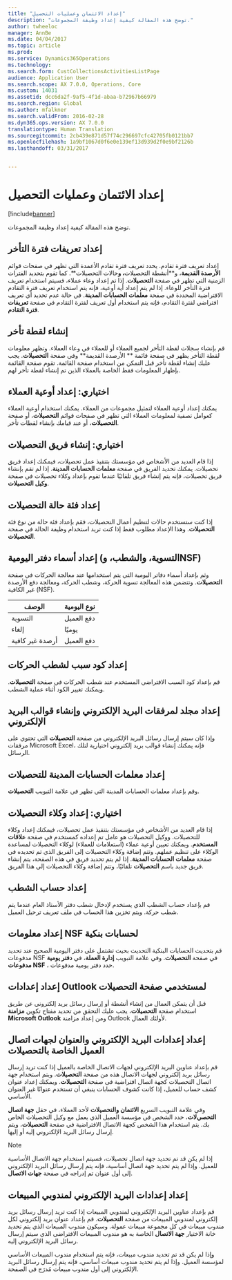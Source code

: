 ```yaml
---
title: "إعداد الائتمان وعمليات التحصيل"
description: "توضح هذه المقالة كيفية إعداد وظيفة المجموعات."
author: twheeloc
manager: AnnBe
ms.date: 04/04/2017
ms.topic: article
ms.prod: 
ms.service: Dynamics365Operations
ms.technology: 
ms.search.form: CustCollectionsActivitiesListPage
audience: Application User
ms.search.scope: AX 7.0.0, Operations, Core
ms.custom: 14031
ms.assetid: dcc6da2f-9af5-4f1d-abaa-b72967b66979
ms.search.region: Global
ms.author: mfalkner
ms.search.validFrom: 2016-02-28
ms.dyn365.ops.version: AX 7.0.0
translationtype: Human Translation
ms.sourcegitcommit: 2cb439e871d57f74c296697cfc42705fb0121bb7
ms.openlocfilehash: 1a9bf1067d0f6e0e139ef13d939d2f0e9bf2126b
ms.lasthandoff: 03/31/2017


---
```


# <a name="set-up-credit-and-collections"></a>إعداد الائتمان وعمليات التحصيل

[!include[banner](../includes/banner.md)]


توضح هذه المقالة كيفية إعداد وظيفة المجموعات.

<a name="set-up-aging-period-definitions"></a>إعداد تعريفات فترة التأخر
-------------------------------

إعداد تعريف فترة تقادم. يحدد تعريف فترة تقادم الأعمدة التي تظهر في صفحات قوائم **الأرصدة القديمة‬**، و**‏‫أنشطة التحصيلات‬**، و**حالات التحصيلات**. كما تقوم بتحديد الفترات الزمنية التي تظهر في صفحة **التحصيلات**. إذا تم إعداد وعاء عملاء، فسيتم استخدام تعريف فترة التأخر للوعاء. إذا لم يتم إعداد أية أوعية، فإنه يتم استخدام تعريف فترة التقادم الافتراضية المحددة في صفحة **معلمات الحسابات المدينة**. في حالة عدم تحديد أي تعريف افتراضي لفترة التقادم، فإنه يتم استخدام أول تعريف لفترة التقادم في صفحة **تعريفات فترة التقادم**.

## <a name="create-an-aging-snapshot"></a>إنشاء لقطة تأخر
قم بإنشاء سجلات لقطة التأخر لجميع العملاء أو للعملاء في وعاء العملاء. وتظهر معلومات لقطة التأخر يظهر في صفحة قائمة ** الأرصدة القديمة** وفي صفحة **التحصيلات**. يجب عليك إنشاء لقطة تأخر قبل التمكن من استخدام صفحة القائمة. تقوم صفحة القائمة بإظهار المعلومات فقط الخاصة بالعملاء الذين تم إنشاء لقطة تأخر لهم.

## <a name="optional-set-up-customer-pools"></a>اختياري: إعداد أوعية العملاء
يمكنك إعداد أوعية العملاء لتمثيل مجموعات من العملاء. يمكنك استخدام أوعية العملاء كعوامل تصفية لمعلومات العملاء التي تظهر في صفحات قوائم **التحصيلات**، أو صفحة **التحصيلات**، أو عند قيامك بإنشاء لقطات تأخر.

## <a name="optional-create-a-collections-team"></a>اختياري: إنشاء فريق التحصيلات
إذا قام العديد من الأشخاص في مؤسستك بتنفيذ عمل تحصيلات، فيمكنك إعداد فريق تحصيلات. يمكنك تحديد الفريق في صفحة **معلمات الحسابات المدينة**. إذا لم تقم بإنشاء فريق تحصيلات، فإنه يتم إنشاء فريق تلقائيًا عندما تقوم بإعداد وكلاء تحصيلات في صفحة **وكيل التحصيلات**.

## <a name="set-up-a-collections-case-category"></a>إعداد فئة حالة التحصيلات
إذا كنت ستستخدم حالات لتنظيم أعمال التحصيلات، فقم بإعداد فئة حالة من نوع فئة **التحصيلات**. وهذا الإعداد مطلوب فقط إذا كنت تريد استخدام وظيفة الحالة في صفحة **التحصيلات**.

## <a name="set-up-journal-names-settlement-writeoff-and-nsf"></a>إعداد أسماء دفتر اليومية (التسوية، والشطب، وNSF)
وثم بإعداد أسماء دفاتر اليومية التي يتم استخدامها عند معالجة الحركات في صفحة **التحصيلات**. وتتضمن هذه المعالجة تسوية الحركة، وشطب الحركة، ومعالجة دفع الأرصدة غير الكافية (NSF).

| الوصف | نوع اليومية     |
|-------------|------------------|
| التسوية  | دفع العميل |
| إلغاء   | يوميًا            |
| أرصدة غير كافية         | دفع العميل |

## <a name="set-up-a-reason-code-for-writeoff-transactions"></a>إعداد كود سبب لشطب الحركات
قم بإعداد كود السبب الافتراضي المستخدم عند شطب الحركات في صفحة **التحصيلات**. ويمكنك تغيير الكود أثناء عملية الشطب.

## <a name="set-up-a-folder-for-email-attachments-and-create-email-templates"></a>إعداد مجلد لمرفقات البريد الإلكتروني وإنشاء قوالب البريد الإلكتروني
وإذا كان سيتم إرسال رسائل البريد الإلكتروني من صفحة **التحصيلات** التي تحتوي على مرفقات Microsoft Excel، فإنه يمكنك إنشاء قوالب بريد إلكتروني اختيارية لتلك الرسائل.

## <a name="set-up-accounts-receivable-parameters-for-collections"></a>إعداد معلمات الحسابات المدينة للتحصيلات
وقم بإعداد معلمات الحسابات المدينة التي تظهر في علامة التبويب **التحصيلات**.

## <a name="optional-set-up-collections-agents"></a>اختياري: إعداد وكلاء التحصيلات
إذا قام العديد من الأشخاص في مؤسستك بتنفيذ عمل تحصيلات، فيمكنك إعداد وكلاء للتحصيلات. ووكيل التحصيلات هو عامل تم إعداده كمستخدم في صفحة **علاقات المستخدم**. ويمكنك تعيين أوعية عملاء (استعلامات للعملاء) لوكلاء التحصيلات لمساعدة الوكلاء على تنظيم عملهم. وتتم إضافة وكلاء التحصيلات إلى الفريق الذي تم تحديده في صفحة **معلمات الحسابات المدينة**. إذا لم يتم تحديد فريق في هذه الصفحة، يتم إنشاء فريق جديد باسم **التحصيلات** تلقائيًا، وتتم إضافة وكلاء التحصيلات إلى هذا الفريق.

## <a name="set-up-a-writeoff-account"></a>إعداد حساب الشطب
قم بإعداد حساب الشطب الذي يستخدم لإدخال شطب دفتر الأستاذ العام عندما يتم شطب حركة. ويتم تخزين هذا الحساب في ملف تعريف ترحيل العميل.

## <a name="set-up-nsf-information-for-bank-accounts"></a>إعداد معلومات NSF لحسابات بنكية
قم بتحديث الحسابات البنكية التحديث بحيث تشتمل على دفتر اليومية الصحيح عند تحديد مدفوعات NSF في صفحة **التحصيلات**. وفي علامة التبويب **إدارة العملة**، في **دفتر يومية مدفوعات NSF** ، حدد دفتر يومية مدفوعات.

## <a name="set-up-outlook-settings-for-users-of-the-collections-page"></a>إعداد إعدادات Outlook لمستخدمي صفحة التحصيلات
قبل أن يتمكن العمال من إنشاء أنشطة أو إرسال رسائل بريد إلكتروني عن طريق استخدام صفحة **التحصيلات**، يجب عليك التحقق من تحديد مفتاح تكوين **مزامنة Microsoft Outlook** ومن إعداد مزامنة Outlook لأولئك العمال.

## <a name="set-up-email-and-address-settings-for-collections-customer-contacts"></a>إعداد إعدادات البريد الإلكتروني والعنوان لجهات اتصال العميل الخاصة بالتحصيلات
قم بإعداد عناوين البريد الإلكتروني لجهات الاتصال الخاصة بالعميل إذا كنت تريد إرسال رسائل بريد إلكتروني لجهات الاتصال هذه من صفحة **التحصيلات**. ويتم استخدام جهة اتصال التحصيلات كجهة اتصال افتراضية في صفحة **التحصيلات**. ويمكنك إعداد عنوان كشف حساب للعميل، إذا كانت كشوف الحسابات ينبغي أن تستخدم عنوانًا غير العنوان الأساسي. 

وفي علامة التبويب السريع **الائتمان والتحصيلات** لأحد العملاء، في حقل **جهة اتصال التحصيﻻت**، حدد الشخص في مؤسسة العميل الذي يعمل مع وكيل التحصيلات الخاص بك. يتم استخدام هذا الشخص كجهة الاتصال الافتراضية في صفحة **التحصيلات**، ويتم إرسال رسائل البريد الإلكتروني إليه أو إليها. 

> [!NOTE] 
> إذا لم يكن قد تم تحديد جهة اتصال تحصيلات، فسيتم استخدام جهة الاتصال الأساسية للعميل. وإذا لم يتم تحديد جهة اتصال أساسية، فإنه يتم إرسال رسائل البريد الإلكتروني إلى أول عنوان تم إدراجه في صفحة **جهات الاتصال**.

## <a name="set-up-email-settings-for-salespeople"></a>إعداد إعدادات البريد الإلكتروني لمندوبي المبيعات
قم بإعداد عناوين البريد الإلكتروني لمندوبي المبيعات إذا كنت تريد إرسال رسائل بريد إلكتروني لمندوبي المبيعات من صفحة **التحصيلات**. قم بإعداد عنوان بريد إلكتروني لكل مندوب مبيعات في كل مجموعة مبيعات عمولة‬. وسيكون مندوب المبيعات الذي يتم تحديد خانة الاختيار **جهة الاتصال** الخاصة به هو مندوب المبيعات الافتراضي الذي سيتم إرسال رسائل البريد الإلكتروني إليه. 

وإذا لم يكن قد تم تحديد مندوب مبيعات، فإنه يتم استخدام مندوب المبيعات الأساسي لمؤسسة العميل. وإذا لم يتم تحديد مندوب مبيعات أساسي، فإنه يتم إرسال رسائل البريد الإلكتروني إلى أول مندوب مبيعات مُدرَج في الصفحة.




